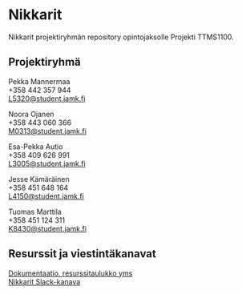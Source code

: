 # Nikkarit
Nikkarit projektiryhmän repository opintojaksolle Projekti TTMS1100.

## Projektiryhmä
Pekka Mannermaa  
+358 442 357 944  
L5320@student.jamk.fi

Noora Ojanen  
+358 443 060 366  
M0313@student.jamk.fi

Esa-Pekka Autio  
+358 409 626 991  
L3005@student.jamk.fi

Jesse Kämäräinen  
+358 451 648 164  
L4150@student.jamk.fi

Tuomas Marttila  
+358 451 124 311  
K8430@student.jamk.fi  

## Resurssit ja viestintäkanavat
[Dokumentaatio, resurssitaulukko yms](https://jamkstudent-my.sharepoint.com/:f:/g/personal/m0313_student_jamk_fi/EjiknC1kdgZMhpSyOmg6zqkB4tHzEVkjJjoYFMrInDr6Ag?e=fNP4jv)  
[Nikkarit Slack-kanava](https://nikkaritworkspace.slack.com/)

